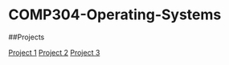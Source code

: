 # COMP304-Operating-Systems

##Projects

[Project 1](https://github.com/aybarsinci/seashell)
[Project 2](https://github.com/almacitunaberk/t_seconds_of_fame)
[Project 3](https://github.com/aybarsinci/Virtual-Memory-Manager)
